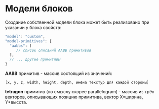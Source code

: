 # Модели блоков

Создание собственной модели блока может быть реализовано при указании у блока свойств:
```js
"model": "custom",
"model-primitives": {
  "aabbs": [
     // список описаний AABB примитивов
  ],
  // ... другие примитивы
}
```

**AABB** примитив - массив состоящий из значений: 
```
[x, y, z, width, height, depth, имёна текстур для каждой стороны]
```

**tetragon** примитив (по смыслу скорее parallelogram) - массив из трёх векторов, описывающих позицию примитива, вектор X\*ширина, Y\*высота.
